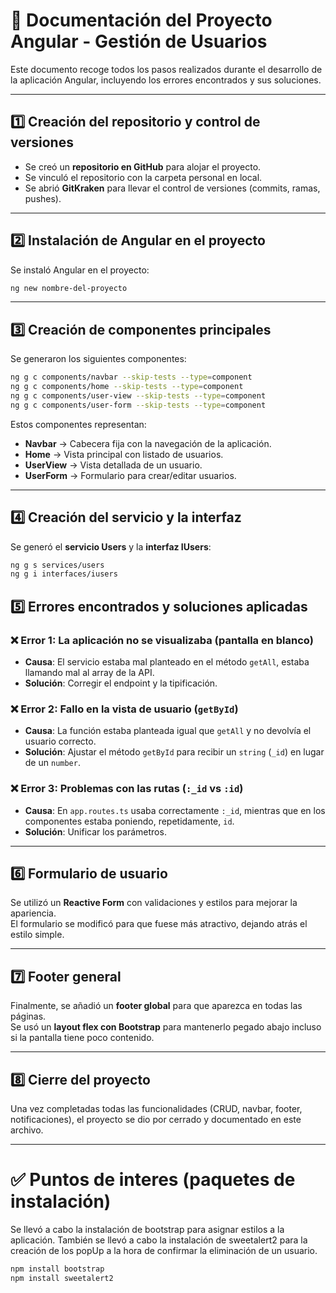 # 📘 Documentación del Proyecto Angular - Gestión de Usuarios

Este documento recoge todos los pasos realizados durante el desarrollo de la aplicación Angular, incluyendo los errores encontrados y sus soluciones.

---

## 1️⃣ Creación del repositorio y control de versiones
- Se creó un **repositorio en GitHub** para alojar el proyecto.
- Se vinculó el repositorio con la carpeta personal en local.
- Se abrió **GitKraken** para llevar el control de versiones (commits, ramas, pushes).

---

## 2️⃣ Instalación de Angular en el proyecto
Se instaló Angular en el proyecto:

```bash
ng new nombre-del-proyecto

```

---

## 3️⃣ Creación de componentes principales
Se generaron los siguientes componentes:

```bash
ng g c components/navbar --skip-tests --type=component
ng g c components/home --skip-tests --type=component
ng g c components/user-view --skip-tests --type=component
ng g c components/user-form --skip-tests --type=component
```

Estos componentes representan:
- **Navbar** → Cabecera fija con la navegación de la aplicación.
- **Home** → Vista principal con listado de usuarios.
- **UserView** → Vista detallada de un usuario.
- **UserForm** → Formulario para crear/editar usuarios.

---

## 4️⃣ Creación del servicio y la interfaz
Se generó el **servicio Users** y la **interfaz IUsers**:

```bash
ng g s services/users
ng g i interfaces/iusers
```

## 5️⃣ Errores encontrados y soluciones aplicadas

### ❌ Error 1: La aplicación no se visualizaba (pantalla en blanco)
- **Causa**: El servicio estaba mal planteado en el método `getAll`, estaba llamando mal al array de la API.  
- **Solución**: Corregir el endpoint y la tipificación.

### ❌ Error 2: Fallo en la vista de usuario (`getById`)
- **Causa**: La función estaba planteada igual que `getAll` y no devolvía el usuario correcto.
- **Solución**: Ajustar el método `getById` para recibir un `string` (`_id`) en lugar de un `number`.

### ❌ Error 3: Problemas con las rutas (`:_id` vs `:id`)
- **Causa**: En `app.routes.ts` usaba correctamente `:_id`, mientras que en los componentes estaba poniendo, repetidamente, `id`.
- **Solución**: Unificar los parámetros.

---

## 6️⃣ Formulario de usuario
Se utilizó un **Reactive Form** con validaciones y estilos para mejorar la apariencia.  
El formulario se modificó para que fuese más atractivo, dejando atrás el estilo simple.

---

## 7️⃣ Footer general
Finalmente, se añadió un **footer global** para que aparezca en todas las páginas.  
Se usó un **layout flex con Bootstrap** para mantenerlo pegado abajo incluso si la pantalla tiene poco contenido.

---

## 8️⃣ Cierre del proyecto
Una vez completadas todas las funcionalidades (CRUD, navbar, footer, notificaciones), el proyecto se dio por cerrado y documentado en este archivo.

---

# ✅ Puntos de interes (paquetes de instalación)

Se llevó a cabo la instalación de bootstrap para asignar estilos a la aplicación.
También se llevó a cabo la instalación de sweetalert2 para la creación de los popUp a la hora de confirmar la eliminación de un usuario.

```bash
npm install bootstrap
npm install sweetalert2
```
